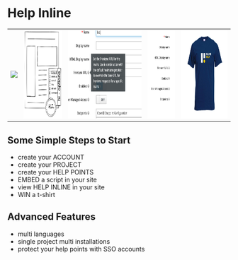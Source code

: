 # Help Inline

<table>
    <tr>
        <td> <img src="https://avatars.githubusercontent.com/u/102318131?s=400&u=ff468a2e9f6ad05be2de45b457458b8557044c37&v=4" height="40px"> </td>
        <td> <img src="https://raw.githubusercontent.com/inline-help/.github/main/profile/hi_button.png" height="200px"> </td>
        <td> <img src="https://raw.githubusercontent.com/inline-help/.github/main/profile/tooltips.png"  height="200px"> </td>
        <td> <img src="https://raw.githubusercontent.com/inline-help/.github/main/profile/points.png"    height="200px"> </td>
        <td> <img src="https://raw.githubusercontent.com/inline-help/.github/main/profile/tshirt.jpg"    height="200px"> </td>
   </tr>
</table>
          
## Some Simple Steps to Start
- create your ACCOUNT
- create your PROJECT
- create your HELP POINTS
- EMBED a script in your site
- view HELP INLINE in your site
- WIN a t-shirt

## Advanced Features
- multi languages
- single project multi installations
- protect your help points with SSO accounts
